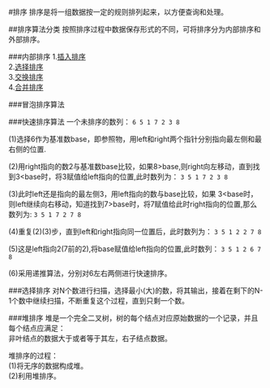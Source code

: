 #排序
  排序是将一组数据按一定的规则排列起来，以方便查询和处理。

##排序算法分类
  按照排序过程中数据保存形式的不同，可将排序分为内部排序和外部排序。   

###内部排序
  1.[插入排序](#)    
  2.[选择排序](#)    
  3.[交换排序](#)    
  4.[合并排序](#)    

###冒泡排序算法

###快速排序算法
  一个未排序的数列：
    ``` 6 5 1 7 2 3 8  ```   

  (1)选择6作为基准数base，即参照物，用left和right两个指针分别指向最左侧和最右侧的位置.    

  (2)用right指向的数2与基准数base比较，如果8>base,则right向左移动，直到找到3<base时，将3赋值给left指向的位置,此时数列为：
    ``` 3 5 1 7 2 3 8 ```

  (3)此时left还是指向的最左侧3，用left指向的数与base比较，如果 3<base时，则left继续向右移动，知道找到7>base时，将7赋值给此时right指向的位置,那么数列为:
    ``` 3 5 1 7 2 7 8 ```

  (4)重复(2)(3)步，直到left和right指向同一位置后，此时数列为：
    ``` 3 5 1 2 2 7 8 ```

  (5)这是left指向2(7前的2),将base赋值给left指向的位置,此时数列：
    ``` 3 5 1 2 6 7 8 ```

  (6)采用递推算法，分别对6左右两侧进行快速排序。

###选择排序
    对N个数进行扫描，选择最小(大)的数，将其输出，接着在剩下的N-1个数中继续扫描，不断重复这个过程，直到只剩一个数。

###堆排序
  堆是一个完全二叉树，树的每个结点对应原始数据的一个记录，并且每个结点应满足：    
    非叶结点的数据大于或者等于其左，右子结点数据。    

  堆排序的过程：    
      (1)将无序的数据构成堆。    
      (2)利用堆排序。
